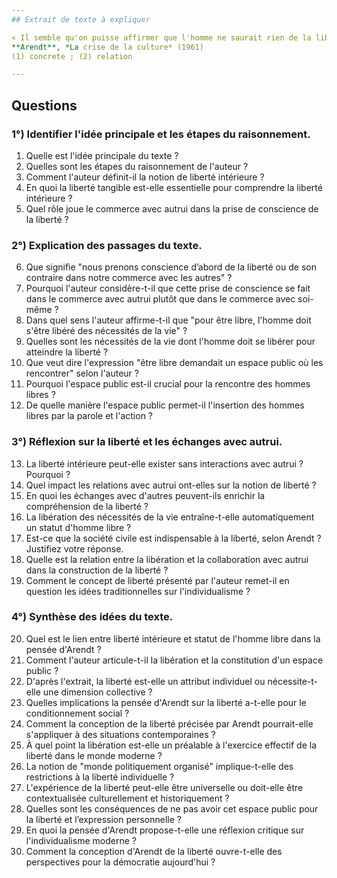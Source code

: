 ```yaml
---
## Extrait de texte à expliquer

« Il semble qu'on puisse affirmer que l'homme ne saurait rien de la liberté intérieure s'il n'avait d'abord expérimenté une liberté qui soit une réalité tangible&#x202F;<sup>(1)</sup> dans le monde. Nous prenons conscience d'abord de la liberté ou de son contraire dans notre commerce&#x202F;<sup>(2)</sup> avec d'autres, non dans le commerce avec nous-mêmes. Avant de devenir un attribut de la pensée ou une qualité de la volonté, la liberté a été comprise comme le statut de l'homme libre, qui lui permettait de se déplacer, de sortir de son foyer, d'aller dans le monde et de rencontrer d'autres gens en actes et en paroles. Il est clair que cette liberté était précédée par la libération : pour être libre, l'homme doit s'être libéré des nécessités de la vie. Mais le statut d'homme libre ne découlait pas automatiquement de l'acte de libération. Être libre exigeait, outre la simple libération, la compagnie d'autres hommes, dont la situation était la même, et demandait un espace public commun où les rencontrer — un monde politiquement organisé, en d'autres termes, où chacun des hommes libres pût s'insérer par la parole et par l'action. »  
**Arendt**, *La crise de la culture* (1961)  
(1) concrete ; (2) relation  

---
```


## Questions

### 1°) Identifier l'idée principale et les étapes du raisonnement.

1. Quelle est l'idée principale du texte ?
2. Quelles sont les étapes du raisonnement de l'auteur ?
3. Comment l'auteur définit-il la notion de liberté intérieure ?
4. En quoi la liberté tangible est-elle essentielle pour comprendre la liberté intérieure ?
5. Quel rôle joue le commerce avec autrui dans la prise de conscience de la liberté ?

### 2°) Explication des passages du texte.

6. Que signifie "nous prenons conscience d’abord de la liberté ou de son contraire dans notre commerce avec les autres" ?
7. Pourquoi l'auteur considère-t-il que cette prise de conscience se fait dans le commerce avec autrui plutôt que dans le commerce avec soi-même ?
8. Dans quel sens l'auteur affirme-t-il que "pour être libre, l'homme doit s'être libéré des nécessités de la vie" ?
9. Quelles sont les nécessités de la vie dont l'homme doit se libérer pour atteindre la liberté ?
10. Que veut dire l'expression "être libre demandait un espace public où les rencontrer" selon l'auteur ?
11. Pourquoi l'espace public est-il crucial pour la rencontre des hommes libres ?
12. De quelle manière l'espace public permet-il l'insertion des hommes libres par la parole et l'action ?

### 3°) Réflexion sur la liberté et les échanges avec autrui.

13. La liberté intérieure peut-elle exister sans interactions avec autrui ? Pourquoi ?
14. Quel impact les relations avec autrui ont-elles sur la notion de liberté ?
15. En quoi les échanges avec d'autres peuvent-ils enrichir la compréhension de la liberté ?
16. La libération des nécessités de la vie entraîne-t-elle automatiquement un statut d'homme libre ?
17. Est-ce que la société civile est indispensable à la liberté, selon Arendt ? Justifiez votre réponse.
18. Quelle est la relation entre la libération et la collaboration avec autrui dans la construction de la liberté ?
19. Comment le concept de liberté présenté par l'auteur remet-il en question les idées traditionnelles sur l'individualisme ?

### 4°) Synthèse des idées du texte.

20. Quel est le lien entre liberté intérieure et statut de l'homme libre dans la pensée d'Arendt ?
21. Comment l'auteur articule-t-il la libération et la constitution d'un espace public ?
22. D'après l'extrait, la liberté est-elle un attribut individuel ou nécessite-t-elle une dimension collective ?
23. Quelles implications la pensée d'Arendt sur la liberté a-t-elle pour le conditionnement social ?
24. Comment la conception de la liberté précisée par Arendt pourrait-elle s'appliquer à des situations contemporaines ?
25. À quel point la libération est-elle un préalable à l'exercice effectif de la liberté dans le monde moderne ?
26. La notion de "monde politiquement organisé" implique-t-elle des restrictions à la liberté individuelle ?
27. L'expérience de la liberté peut-elle être universelle ou doit-elle être contextualisée culturellement et historiquement ?
28. Quelles sont les conséquences de ne pas avoir cet espace public pour la liberté et l’expression personnelle ?
29. En quoi la pensée d'Arendt propose-t-elle une réflexion critique sur l'individualisme moderne ?
30. Comment la conception d'Arendt de la liberté ouvre-t-elle des perspectives pour la démocratie aujourd'hui ?
